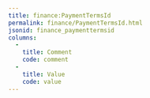 ```yaml
---
title: finance:PaymentTermsId
permalink: finance/PaymentTermsId.html
jsonid: finance_paymenttermsid
columns:
  - 
    title: Comment
    code: comment
  - 
    title: Value
    code: value
---
```

